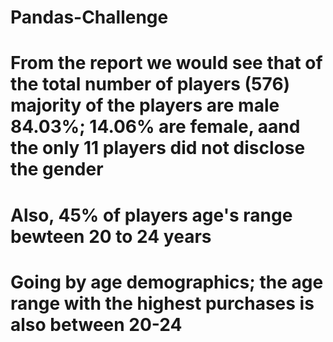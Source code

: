 # Pandas-Challenge
# From the report we would see that of the total number of players (576) majority of the players are male 84.03%; 14.06% are female, aand the only 11 players did not disclose the gender
# Also, 45% of players age's range bewteen 20 to 24 years
# Going by age demographics; the age range with the highest purchases is also between 20-24